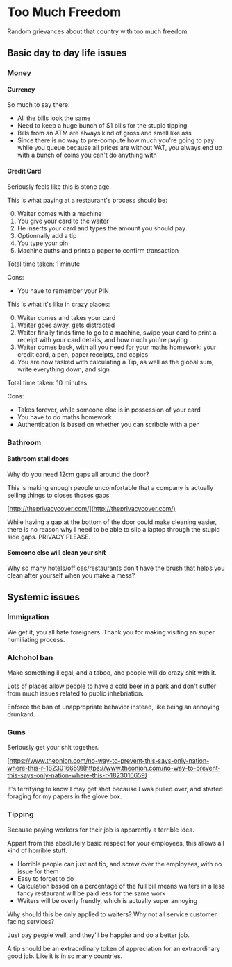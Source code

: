 # Too Much Freedom

Random grievances about that country with too much freedom.

## Basic day to day life issues

### Money

#### Currency

So much to say there:

  * All the bills look the same
  * Need to keep a huge bunch of $1 bills for the stupid tipping
  * Bills from an ATM are always kind of gross and smell like ass
  * Since there is no way to pre-compute how much you're going to pay while you queue because all prices are without VAT, you always end up with a bunch of coins you can't do anything with

#### Credit Card

Seriously feels like this is stone age.

This is what paying at a restaurant's process should be:

  0) Waiter comes with a machine
  0) You give your card to the waiter
  0) He inserts your card and types the amount you should pay
  0) Optionnally add a tip
  0) You type your pin
  0) Machine auths and prints a paper to confirm transaction

Total time taken: 1 minute

Cons: 

  * You have to remember your PIN

This is what it's like in crazy places:

  0) Waiter comes and takes your card
  0) Waiter goes away, gets distracted
  0) Waiter finally finds time to go to a machine, swipe your card to print a receipt with your card details, and how much you're paying
  0) Waiter comes back, with all you need for your maths homework: your credit card, a pen, paper receipts, and copies
  0) You are now tasked with calculating a Tip, as well as the global sum, write everything down, and sign

Total time taken: 10 minutes.

Cons:

  * Takes forever, while someone else is in possession of your card
  * You have to do maths homework
  * Authentication is based on whether you can scribble with a pen

### Bathroom

#### Bathroom stall doors

Why do you need 12cm gaps all around the door?

This is making enough people uncomfortable that a company is actually selling things to closes thoses gaps 

[http://theprivacycover.com/](http://theprivacycover.com/)

While having a gap at the bottom of the door could make cleaning easier, there is no reason why I need to be able to slip a laptop through the stupid side gaps. PRIVACY PLEASE.

#### Someone else will clean your shit

Why so many hotels/offices/restaurants don't have the brush that helps you clean after yourself when you make a mess?

## Systemic issues

### Immigration

We get it, you all hate foreigners. Thank you for making visiting an super humiliating process.

### Alchohol ban

Make something illegal, and a taboo, and people will do crazy shit with it.

Lots of places allow people to have a cold beer in a park and don't suffer from much issues related to public inhebriation.

Enforce the ban of unappropriate behavior instead, like being an annoying drunkard.

### Guns

Seriously get your shit together.

[https://www.theonion.com/no-way-to-prevent-this-says-only-nation-where-this-r-1823016659](https://www.theonion.com/no-way-to-prevent-this-says-only-nation-where-this-r-1823016659)

It's terrifying to know I may get shot because I was pulled over, and started foraging for my papers in the glove box.

### Tipping

Because paying workers for their job is apparently a terrible idea.

Appart from this absolutely basic respect for your employees, this allows all kind of horrible stuff.

  * Horrible people can just not tip, and screw over the employees, with no issue for them
  * Easy to forget to do
  * Calculation based on a percentage of the full bill means waiters in a less fancy restaurant will be paid less for the same work
  * Waiters will be overly frendly, which is actually super annoying

Why should this be only applied to waiters? Why not all service customer facing services?

Just pay people well, and they'll be happier and do a better job.

A tip should be an extraordinary token of appreciation for an extraordinary good job. Like it is in so many countries.

